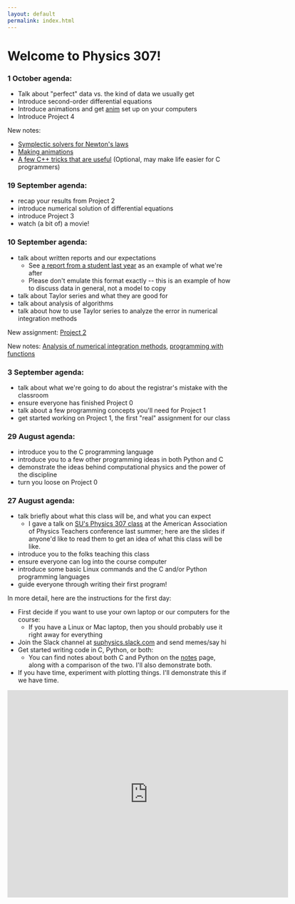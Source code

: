 ```yaml
---
layout: default
permalink: index.html
---
```


<h1> Welcome to Physics 307!</h1>

### 1 October agenda:

* Talk about "perfect" data vs. the kind of data we usually get
* Introduce second-order differential equations
* Introduce animations and get [anim](anim.tar) set up on your computers
* Introduce Project 4

New notes:

* [Symplectic solvers for Newton's laws](notes/symplectic.html)
* [Making animations](notes/anim.html)
* [A few C++ tricks that are useful](notes/cplusplus.html) <it>(Optional, may make life easier for C programmers)</it>


### 19 September agenda:

* recap your results from Project 2
* introduce numerical solution of differential equations
* introduce Project 3
* watch (a bit of) a movie!

### 10 September agenda:

* talk about written reports and our expectations
  * See [a report from a student last year](laurel-white-project-5.pdf) as an example of what we're after
  * Please don't emulate this format exactly -- this is an example of how to discuss data in general, not a model to copy
* talk about Taylor series and what they are good for
* talk about analysis of algorithms
* talk about how to use Taylor series to analyze the error in numerical integration methods

New assignment: [Project 2](projects/hw2.pdf)

New notes: [Analysis of numerical integration methods](notes/integration-notes.pdf), [programming with functions](notes/function.html)

### 3 September agenda:

* talk about what we're going to do about the registrar's mistake with the classroom
* ensure everyone has finished Project 0
* talk about a few programming concepts you'll need for Project 1
* get started working on Project 1, the first "real" assignment for our class

### 29 August agenda:
* introduce you to the C programming language
* introduce you to a few other programming ideas in both Python and C
* demonstrate the ideas behind computational physics and the power of the discipline
* turn you loose on Project 0



### 27 August agenda:
* talk briefly about what this class will be, and what you can expect
  * I gave a talk on [SU's Physics 307 class](aaptsummer2018.pdf) at the American Association of Physics Teachers conference last summer; here are the slides 
if anyone'd like to read them to get an idea of what this class will be like.
* introduce you to the folks teaching this class
* ensure everyone can log into the course computer
* introduce some basic Linux commands and the C and/or Python programming languages
* guide everyone through writing their first program!

In more detail, here are the instructions for the first day:

* First decide if you want to use your own laptop or our computers for the course:
  * If you have a Linux or Mac laptop, then you should probably use it right away for everything
* Join the Slack channel at [suphysics.slack.com](https://suphysics.slack.com) and send memes/say hi
* Get started writing code in C, Python, or both:
  * You can find notes about both C and Python on the [notes](notes/) page, along with a comparison of the two. I'll also demonstrate
    both.
* If you have time, experiment with plotting things. I'll demonstrate this if we have time. 


<iframe width="630" height="465" src="https://www.youtube.com/embed/W-csPZKAQc8" frameborder="0" allowfullscreen></iframe>
